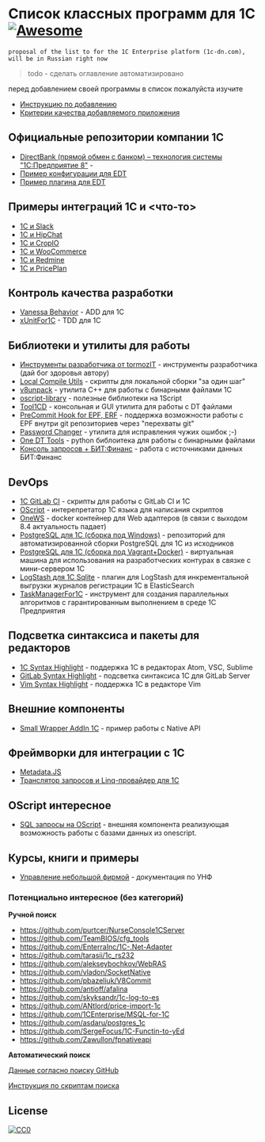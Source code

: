 ﻿# Список классных программ для 1С [![Awesome](https://cdn.rawgit.com/sindresorhus/awesome/d7305f38d29fed78fa85652e3a63e154dd8e8829/media/badge.svg)](https://github.com/sindresorhus/awesome)

`proposal of the list to for the 1C Enterprise platform (1c-dn.com), will be in Russian right now`

> todo - сделать оглавление автоматизировано

перед добавлением своей программы в список пожалуйста изучите

* [Инструкцию по добавлению](CONTRIBUTING.md)
* [Критерии качества добавляемого приложения](CONTRIBUTING.md)

## Официальные репозитории компании 1С

* [DirectBank (прямой обмен с банком) – технология системы "1С:Предприятие 8"](https://github.com/1C-Company/DirectBank) - 
* [Пример конфигурации для EDT](https://github.com/1C-Company/dt-demo-configuration)
* [Пример плагина для EDT](https://github.com/1C-Company/dt-example-plugins)


## Примеры интеграций 1C и <что-то>

* [1C и Slack](https://github.com/pbazeliuk/1C-Slack)
* [1C и HipChat](https://github.com/pbazeliuk/1C-HipChat)
* [1C и CropIO](https://github.com/cropio/cropio-1c)
* [1C и WooCommerce](https://github.com/sgtpep/woocommerce-1c)
* [1C и Redmine](https://github.com/SmokyAce/integration-1c-redmine)
* [1C и PricePlan](https://github.com/linskiy/priceplan_1C/) 

## Контроль качества разработки

* [Vanessa Behavior](https://github.com/silverbulleters/vanessa-behavior) - ADD для 1C
* [xUnitFor1C](https://github.com/xDrivenDevelopment/xUnitFor1C) - TDD для 1С

## Библиотеки и утилиты для работы

* [Инструменты разработчика от tormozIT](https://github.com/tormozit/1C-Runtime-Developer-Tools) - инструменты разработчика (дай бог здоровья автору)
* [Local Compile Utils](https://github.com/silverbulleters/vanessa-runner) - скрипты для локальной сборки "за один шаг"
* [v8unpack](https://github.com/dmpas/v8unpack/tree/v.3.0) - утилита С++ для работы с бинарными файлами 1С
* [oscript-library](https://github.com/EvilBeaver/oscript-library) - полезные библиотеки на 1Script
* [Tool1CD](https://bitbucket.org/awa15/tool_1cd/) - консольная и GUI утилита для работы с DT файлами
* [PreCommit Hook for EPF, ERF](https://github.com/xDrivenDevelopment/precommit1c) - поддержка возможности работы с EPF внутри git репозиториев через "перехваты git"
* [Password Changer](https://github.com/alekseybochkov/PasswordChanger1C) - утилита для исправления чужих ошибок ;-)
* [One DT Tools](https://github.com/Infactum/onec_dtools) - python библоитека для работы с бинарными файлами
* [Консоль запросов + БИТ:Финанс](https://github.com/CryptedSky/QueryConsolePBF) - работа с источниками данных БИТ:Финанс


## DevOps

* [1C GitLab CI](https://github.com/nixel2007/gitlab-ci-for-1c) - скрипты для работы с GitLab CI и 1С
* [OScript](https://github.com/EvilBeaver/OneScript) - интерепретатор 1С языка для написания скриптов
* [OneWS](https://github.com/crsde/one-ws) - docker контейнер для Web адаптеров (в связи с выходом 8.4 актуальность падает)
* [PostgreSQL для 1С (сборка под Windows)](https://github.com/postgrespro/pgwininstall) - репозиторий для автоматизированной сборки PostgreSQL для 1С из исходников
* [PostgreSQL для 1С (сборка под Vagrant+Docker)](https://github.com/VanessaDockers/pgsteroids) - виртуальная машина для использования на разработческих контурах в связке с мини-сервером 1С
* [LogStash для 1С Sqlite](https://github.com/silverbulleters-research/logstash-vanessa-sqlitelogs) - плагин для LogStash для инкрементальной выгрузки журналов регистрации 1С в ElasticSearch
* [TaskManagerFor1C](https://github.com/wizi4d/TaskManagerFor1C) - инструмент для создания параллельных алгоритмов с гарантированным выполнением в среде 1С Предприятия 

## Подсветка синтаксиса и пакеты для редакторов

* [1C Syntax Highlight](https://github.com/xDrivenDevelopment/1c-syntax) - поддержка 1С в редакторах Atom, VSC, Sublime
* [GitLab Syntax Highlight](https://github.com/karnilaev/1c-syntax-for-GitLab) - подсветка синтаксиса 1С для GitLab Server
* [Vim Syntax Highlight](https://github.com/andreevlex/vim-language-1c-bsl) - поддержка 1С в редакторе Vim

## Внешние компоненты

* [Small Wrapper AddIn 1C](https://github.com/tapapax/Addin1C) - пример работы с Native API

## Фреймворки для интеграции с 1С

* [Metadata.JS](https://github.com/oknosoft/metadata.js)
* [Транслятор запросов и Linq-провайдер для 1С](https://github.com/gusev-p/simple-1c)

## OScript интересное

* [SQL запросы на OScript](https://github.com/ret-Phoenix/oscript-sql) - внешняя компонента реализующая возможность работы с базами данных из onescript.

## Курсы, книги и примеры

* [Управление небольшой фирмой](https://github.com/eetk/1c-management-small-firm) - документация по УНФ

### Потенциально интересное (без категорий)

**Ручной поиск**

* https://github.com/purtcer/NurseConsole1CServer
* https://github.com/TeamBIOS/cfg_tools
* https://github.com/EnterraInc/1C-.Net-Adapter
* https://github.com/tarasii/1c_rs232
* https://github.com/alekseybochkov/WebRAS
* https://github.com/vladon/SocketNative
* https://github.com/pbazeliuk/V8Commit
* https://github.com/antioff/afalina
* https://github.com/skyksandr/1c-log-to-es
* https://github.com/ANtlord/price-import-1c
* https://github.com/1CEnterprise/MSQL-for-1C
* https://github.com/asdaru/postgres_1c
* https://github.com/SergeFocus/1C-Functin-to-yEd
* https://github.com/Zawullon/fpnativeapi

**Автоматический поиск**

[Данные согласно поиску GitHub](data/README.md)

[Инструкция по скриптам поиска](tools/README.md)

## License

[![CC0](https://i.creativecommons.org/p/zero/1.0/88x31.png)](https://creativecommons.org/publicdomain/zero/1.0/)
